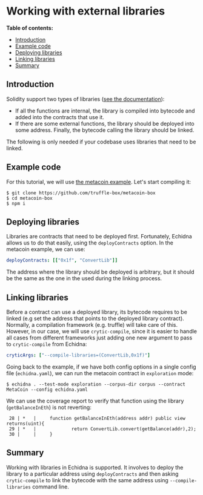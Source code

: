 # Working with external libraries

**Table of contents:**

- [Introduction](#introduction)
- [Example code](#example-code)
- [Deploying libraries](#deploying-libraries)
- [Linking libraries](#linking-libraries)
- [Summary](#summary)

## Introduction

Solidity support two types of libraries ([see the documentation](https://docs.soliditylang.org/en/v0.8.19/contracts.html#libraries)):

- If all the functions are internal, the library is compiled into bytecode and added into the contracts that use it.
- If there are some external functions, the library should be deployed into some address. Finally, the bytecode calling the library should be linked.

The following is only needed if your codebase uses libraries that need to be linked.

## Example code

For this tutorial, we will use [the metacoin example](https://github.com/truffle-box/metacoin-box). Let's start compiling it:

```
$ git clone https://github.com/truffle-box/metacoin-box
$ cd metacoin-box
$ npm i
```

## Deploying libraries

Libraries are contracts that need to be deployed first. Fortunately, Echidna allows us to do that easily, using the `deployContracts` option. In the metacoin example, we can use:

```yaml
deployContracts: [["0x1f", "ConvertLib"]]
```

The address where the library should be deployed is arbitrary, but it should be the same as the one in the used during the linking process.

## Linking libraries

Before a contract can use a deployed library, its bytecode requires to be linked (e.g set the address that points to the deployed library contract). Normally, a compilation framework (e.g. truffle) will take care of this. However, in our case, we will use `crytic-compile`, since it is easier to handle all cases from different frameworks just adding one new argument to pass to `crytic-compile` from Echidna:

```yaml
cryticArgs: ["--compile-libraries=(ConvertLib,0x1f)"]
```

Going back to the example, if we have both config options in a single config file (`echidna.yaml`), we can run the metacoin contract
in `exploration` mode:

```
$ echidna . --test-mode exploration --corpus-dir corpus --contract MetaCoin --config echidna.yaml
```

We can use the coverage report to verify that function using the library (`getBalanceInEth`) is not reverting:

```
 28 | *   |     function getBalanceInEth(address addr) public view returns(uint){
 29 | *   |             return ConvertLib.convert(getBalance(addr),2);
 30 |     |     }
```

## Summary

Working with libraries in Echidna is supported. It involves to deploy the library to a particular address using `deployContracts` and then asking `crytic-compile` to link the bytecode with the same address using `--compile-libraries` command line.
